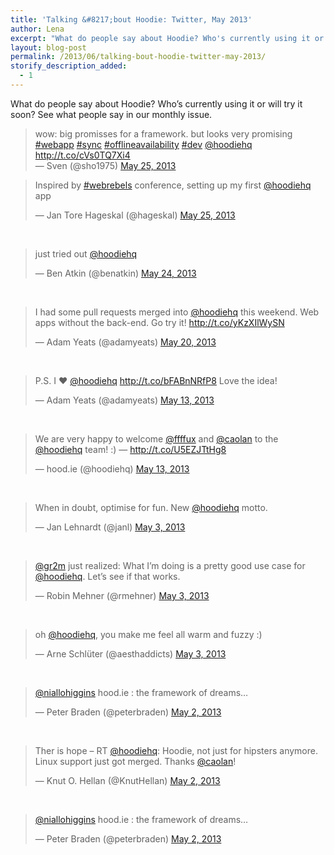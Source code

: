 ```yaml
---
title: 'Talking &#8217;bout Hoodie: Twitter, May 2013'
author: Lena
excerpt: "What do people say about Hoodie? Who's currently using it or will try it soon? See what people say in our monthly issue."
layout: blog-post
permalink: /2013/06/talking-bout-hoodie-twitter-may-2013/
storify_description_added:
  - 1
---
```

What do people say about Hoodie? Who’s currently using it or will try it soon? See what people say in our monthly issue.

<blockquote class="twitter-tweet">
  <p>
    wow: big promisses for a framework. but looks very promising <a href="https://twitter.com/search?q=%23webapp&src=hash">#webapp</a> <a href="https://twitter.com/search?q=%23sync&src=hash">#sync</a> <a href="https://twitter.com/search?q=%23offlineavailability&src=hash">#offlineavailability</a> <a href="https://twitter.com/search?q=%23dev&src=hash">#dev</a> <a href="https://twitter.com/hoodiehq">@hoodiehq</a> <a href="http://t.co/cVs0TQ7Xi4">http://t.co/cVs0TQ7Xi4</a><br /> — Sven (@sho1975) <a href="https://twitter.com/sho1975/statuses/338219892815822848">May 25, 2013</a>
  </p>
</blockquote>

<!--more-->

<blockquote class="twitter-tweet">
  <p>
    Inspired by <a href="https://twitter.com/search?q=%23webrebels&src=hash">#webrebels</a> conference, setting up my first <a href="https://twitter.com/hoodiehq">@hoodiehq</a> app
  </p>

  <p>
    — Jan Tore Hageskal (@hageskal) <a href="https://twitter.com/hageskal/statuses/338194567406968832">May 25, 2013</a>
  </p>
</blockquote>

&nbsp;

<blockquote class="twitter-tweet">
  <p>
    just tried out <a href="https://twitter.com/hoodiehq">@hoodiehq</a>
  </p>

  <p>
    — Ben Atkin (@benatkin) <a href="https://twitter.com/benatkin/statuses/337756047286620160">May 24, 2013</a>
  </p>
</blockquote>

&nbsp;

<blockquote class="twitter-tweet">
  <p>
    I had some pull requests merged into <a href="https://twitter.com/hoodiehq">@hoodiehq</a> this weekend. Web apps without the back-end. Go try it! <a href="http://t.co/yKzXIlWySN">http://t.co/yKzXIlWySN</a>
  </p>

  <p>
    — Adam Yeats (@adamyeats) <a href="https://twitter.com/adamyeats/statuses/336504300241039360">May 20, 2013</a>
  </p>
</blockquote>

&nbsp;

<blockquote class="twitter-tweet">
  <p>
    P.S. I ❤ <a href="https://twitter.com/hoodiehq">@hoodiehq</a> <a href="http://t.co/bFABnNRfP8">http://t.co/bFABnNRfP8</a> Love the idea!
  </p>

  <p>
    — Adam Yeats (@adamyeats) <a href="https://twitter.com/adamyeats/statuses/333973813622616064">May 13, 2013</a>
  </p>
</blockquote>

&nbsp;

<blockquote class="twitter-tweet">
  <p>
    We are very happy to welcome <a href="https://twitter.com/ffffux">@ffffux</a> and <a href="https://twitter.com/caolan">@caolan</a> to the <a href="https://twitter.com/hoodiehq">@hoodiehq</a> team! :) — <a href="http://t.co/U5EZJTtHg8">http://t.co/U5EZJTtHg8</a>
  </p>

  <p>
    — hood.ie (@hoodiehq) <a href="https://twitter.com/hoodiehq/statuses/333925765995433984">May 13, 2013</a>
  </p>
</blockquote>

&nbsp;

<blockquote class="twitter-tweet">
  <p>
    When in doubt, optimise for fun. New <a href="https://twitter.com/hoodiehq">@hoodiehq</a> motto.
  </p>

  <p>
    — Jan Lehnardt (@janl) <a href="https://twitter.com/janl/statuses/330355978786701312">May 3, 2013</a>
  </p>
</blockquote>

&nbsp;

<blockquote class="twitter-tweet">
  <p>
    <a href="https://twitter.com/gr2m">@gr2m</a> just realized: What I’m doing is a pretty good use case for <a href="https://twitter.com/hoodiehq">@hoodiehq</a>. Let’s see if that works.
  </p>

  <p>
    — Robin Mehner (@rmehner) <a href="https://twitter.com/rmehner/statuses/330283380837072896">May 3, 2013</a>
  </p>
</blockquote>

&nbsp;

<blockquote class="twitter-tweet">
  <p>
    oh <a href="https://twitter.com/hoodiehq">@hoodiehq</a>, you make me feel all warm and fuzzy :)
  </p>

  <p>
    — Arne Schlüter (@aesthaddicts) <a href="https://twitter.com/aesthaddicts/statuses/330243025559244800">May 3, 2013</a>
  </p>
</blockquote>

&nbsp;

<blockquote class="twitter-tweet">
  <p>
    <a href="https://twitter.com/niallohiggins">@niallohiggins</a> hood.ie : the framework of dreams&#8230;
  </p>

  <p>
    — Peter Braden (@peterbraden) <a href="https://twitter.com/peterbraden/statuses/330006234793127936">May 2, 2013</a>
  </p>
</blockquote>

&nbsp;

<blockquote class="twitter-tweet">
  <p>
    Ther is hope &#8211; RT <a href="https://twitter.com/hoodiehq">@hoodiehq</a>: Hoodie, not just for hipsters anymore. Linux support just got merged. Thanks <a href="https://twitter.com/caolan">@caolan</a>!
  </p>

  <p>
    — Knut O. Hellan (@KnutHellan) <a href="https://twitter.com/KnutHellan/statuses/329977212843470848">May 2, 2013</a>
  </p>
</blockquote>

&nbsp;

<blockquote class="twitter-tweet">
  <p>
    <a href="https://twitter.com/niallohiggins">@niallohiggins</a> hood.ie : the framework of dreams&#8230;
  </p>

  <p>
    — Peter Braden (@peterbraden) <a href="https://twitter.com/peterbraden/statuses/330006234793127936">May 2, 2013</a>
  </p>
</blockquote>

&nbsp;